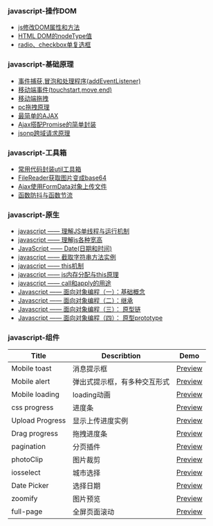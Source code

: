 ### javascript-操作DOM
- [js修改DOM属性和方法](./Marklist/list-1/js修改DOM属性和方法.md)
- [HTML DOM的nodeType值](./Marklist/list-1/dom的nodeType值.md)
- [radio、checkbox单复选框](./Marklist/list-1/radio、checkbox单复选框.md)


### javascript-基础原理
- [事件捕获,冒泡和处理程序(addEventListener)](./Marklist/list-1/事件捕获,冒泡和处理程序.md)
- [移动端事件(touchstart,move,end)](./Marklist/list-1/移动端事件.md)
- [移动端拖拽](./Marklist/list-1/移动端拖拽.md)
- [pc拖拽原理](./Marklist/list-1/pc拖拽原理.md)
- [最简单的AJAX](./Marklist/list-1/最简单的AJAX.md)
- [Ajax搭配Promise的简单封装](./Marklist/list-1/Ajax搭配Promise的简单封装.md)
- [jsonp跨域请求原理](./Marklist/list-1/jsonp跨域请求原理.md) 


### javascript-工具箱 
- [常用代码封装util工具箱](./Marklist/list-1/assets/utils)
- [FileReader获取图片变成base64](./Marklist/list-1/FileReader获取图片变成base64.md)
- [Ajax使用FormData对象上传文件](./Marklist/list-1/Ajax使用FormData对象上传文件.md)
- [函数防抖与函数节流](./Marklist/list-1/函数防抖与函数节流.md)

### javascript-原生 
- [javascript —— 理解JS单线程与运行机制](./Marklist/list-1/理解JS单线程与运行机制.md)
- [javascript —— 理解js各种宽高](./Marklist/list-1/理解js各种宽高.md)
- [JavaScript —— Date(日期和时间)](./Marklist/list-1/Date日期对象.md)
- [javascript —— 截取字符串方法实例](./Marklist/list-1/字符串的操作.md) 
- [javascript —— this机制](./Marklist/list-1/This机制.md)
- [javascript —— js内存分配与this原理](./Marklist/list-1/js内存分配与this原理.md)
- [javascript —— call和apply的用途](./Marklist/list-1/call和apply的用途.md) 
- [Javascript —— 面向对象编程（一）：基础概念](./Marklist/list-1/js面向对象基础概念.md)  
- [Javascript —— 面向对象编程（二）：继承](./Marklist/list-1/js面向对象继承.md)  
- [Javascript —— 面向对象编程（三）： 原型链](./Marklist/list-1/原型链.md) 
- [Javascript —— 面向对象编程（四）： 原型prototype](./Marklist/list-1/原型prototype) 

### javascript-组件
|Title                 |Describtion               |Demo                                                                                 |
|----------------------|--------------------------|-------------------------------------------------------------------------------------|
|Mobile toast          |消息提示框                   |[Preview](https://liangweibiao.github.io/v-mark/Marklist/NO.02/Marklist/list-2/dist/components/toast/index.html)     |
|Mobile alert          |弹出式提示框，有多种交互形式   |[Preview](https://liangweibiao.github.io/v-mark/Marklist/NO.02/Marklist/list-2/dist/components/alert/index.html)     |
|Mobile loading        |loading动画                  |[Preview](https://liangweibiao.github.io/v-mark/Marklist/NO.02/Marklist/list-2/dist/components/loading/index.html)     |
|css   progress        |进度条                     |[Preview](https://liangweibiao.github.io/v-mark/Marklist/NO.02/Marklist/list-2/dist/components/percent/)     |
|Upload Progress       |显示上传进度实例           |[Preview](https://liangweibiao.github.io/v-mark/Marklist/NO.02/Marklist/list-2/dist/components/upload-progress)     |
|Drag   progress       |拖拽进度条                     |[Preview](https://liangweibiao.github.io/v-mark/Marklist/NO.02/Marklist/list-2/dist/components/drag-progress/)     |
|pagination            |分页插件                     |[Preview](https://liangweibiao.github.io/v-mark/Marklist/NO.02/Marklist/list-2/dist/components/pagination/)     |
|photoClip             |图片裁剪                     |[Preview](https://liangweibiao.github.io/v-mark/Marklist/NO.02/Marklist/list-2/dist/components/photo-clip/)     |
|iosselect             |城市选择                     |[Preview](https://github.com/zhoushengmufc/iosselect)     |
|Date   Picker         |选择日期                     |[Preview](https://liangweibiao.github.io/v-mark/Marklist/NO.02/Marklist/list-2/dist/components/datePicker)     |
|zoomify               |图片预览                     |[Preview](http://www.jq22.com/yanshi9102)     |
|full-page             |全屏页面滚动                     |[Preview](https://liangweibiao.github.io/v-mark/Marklist/NO.02/Marklist/list-2/dist/components/full-page/index.html)     |

 

